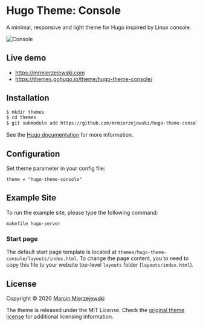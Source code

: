 # Hugo Theme: Console

A minimal, responsive and light theme for Hugo inspired by Linux console. 

![Console](https://github.com/mrmierzejewski/hugo-theme-console/blob/master/images/preview.png?raw=true)

## Live demo

* https://mrmierzejewski.com
* https://themes.gohugo.io/theme/hugo-theme-console/

## Installation

```sh
$ mkdir themes
$ cd themes
$ git submodule add https://github.com/mrmierzejewski/hugo-theme-console.git hugo-theme-console
```
    
See the [Hugo documentation](https://gohugo.io/themes/installing/) for more information.

## Configuration

Set theme parameter in your config file:

```
theme = "hugo-theme-console"
```

## Example Site

To run the example site, please type the following command:

```
makefile hugo-server
```

### Start page

The default start page template is located at ```themes/hugo-theme-console/layouts/index.html```. To change the page content, you to need to copy this file to 
your website top-level ```layouts``` folder (```layouts/index.html```).

## License

Copyright © 2020 [Marcin Mierzejewski](https://mrmierzejewski.com/)

The theme is released under the MIT License. Check the [original theme license](https://github.com/panr/hugo-theme-terminal/blob/master/LICENSE.md) for additional licensing information.

